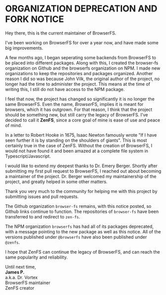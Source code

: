 
# ORGANIZATION DEPRECATION AND FORK NOTICE

Hey there, this is the current maintainer of BrowserFS.

I've been working on BrowserFS for over a year now, and have made some big improvements.

A few months ago, I began seperating some backends from BrowserFS to be placed into different packages. Along with this, I created the browser-fs organization on Github and the browserfs organization on NPM. I made new organizations to keep the repositories and packages organized. Another reason I did so was because John Vilk, the original author of the project, no longer had the time to administer the project. This means at the time of writing this, I still do not have access to the NPM package.

I feel that now, the project has changed so significantly it is no longer the same BrowserFS. Even the name, *Browser*FS, implies it is meant for browsers, which it has outgrown. For that reason, I think that the project should be something new, but still carry the legacy of BrowserFS. I've decided to call it **ZenFS**, since a core goal of mine is ease of use and peace of mind.

In a letter to Robert Hooke in 1675, Isaac Newton famously wrote "If I have seen further it is by standing on the shoulders of giants". This is most certainly true in the case of ZenFS. Without the creation of BrowserFS, I would not have found it and been amazed at a complete file system in Typescript/Javascript.

I would like to extend my deepest thanks to Dr. Emery Berger. Shortly after submitting my first pull request to BrowserFS, I reached out about becoming a maintainer of the project. Dr. Berger welcomed my maintainership of the project, and greatly helped in some other matters.

Thank you very much to the community for helping me with this project by submitting issues and pull requests.

The Github organization `browser-fs` remains, with this notice posted, so Github links continue to function. The repositories of `browser-fs` have been transferred to and redirect to `zen-fs`.

The NPM organization `browserfs` has had all of its packages deprecated, with a message pointing to the new package as well as this notice. All of the versions published under `@browserfs` have also been published under `@zenfs`.

I hope that ZenFS can continue the legacy of BrowserFS, and can reach the same popularity and reliability.

Until next time,  
**James P.**   
a.k.a. Dr. Vortex  
BrowserFS maintainer  
ZenFS creator  
